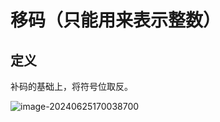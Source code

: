 # 移码（只能用来表示整数）

## 定义

补码的基础上，将符号位取反。



![image-20240625170038700](../TyporaImage/计算机组成原理图片/image-20240625170038700.png)